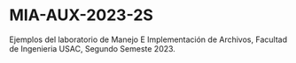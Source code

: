 # MIA-AUX-2023-2S
Ejemplos del laboratorio de Manejo E Implementación de Archivos, Facultad de Ingenieria USAC, Segundo Semeste 2023.

